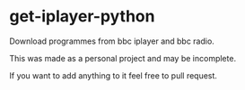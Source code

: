 # get-iplayer-python
Download programmes from bbc iplayer and bbc radio.

This was made as a personal project and may be incomplete.

If you want to add anything to it feel free to pull request.
